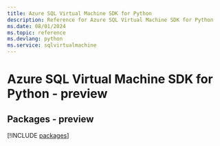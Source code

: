 ```yaml
---
title: Azure SQL Virtual Machine SDK for Python
description: Reference for Azure SQL Virtual Machine SDK for Python
ms.date: 08/01/2024
ms.topic: reference
ms.devlang: python
ms.service: sqlvirtualmachine
---
```

# Azure SQL Virtual Machine SDK for Python - preview
## Packages - preview
[!INCLUDE [packages](sql-virtual-machine-index.md)]